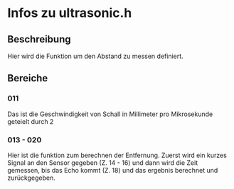 # Infos zu ultrasonic.h

## Beschreibung 
Hier wird die Funktion um den Abstand zu messen definiert.

## Bereiche
### 011
Das ist die Geschwindigkeit von Schall in Millimeter pro Mikrosekunde geteielt durch 2

### 013 - 020
Hier ist die funktion zum berechnen der Entfernung.
Zuerst wird ein kurzes Signal an den Sensor gegeben (Z. 14 - 16) und dann wird die Zeit gemessen, bis das Echo kommt (Z. 18) und das ergebnis berechnet und zurückgegeben.
